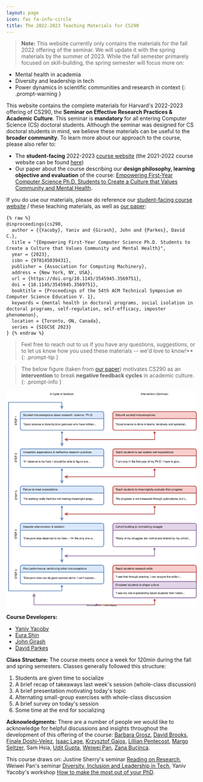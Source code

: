 ```yaml
---
layout: page
icon: fas fa-info-circle
title: The 2022-2023 Teaching Materials for CS290
---
```



> **Note:** This website currently only contains the materials for the fall 2022 offering of the seminar. We will update it with the spring materials by the summer of 2023. While the fall semester primarely focused on skill-building, the spring semester will focus more on:
* Mental health in academia
* Diversity and leadership in tech
* Power dynamics in scientific communities and research in context
{: .prompt-warning }


This website contains the complete materials for Harvard's 2022-2023 offering of CS290, the **Seminar on Effective Research Practices & Academic Culture**.
This seminar is **mandatory** for all entering Computer Science (CS) doctoral students.
Although the seminar was designed for CS doctoral students in mind, we believe these materials can be useful to the **broader community**.
To learn more about our approach to the course, please also refer to:
* The **student-facing** 2022-2023 [course website](https://yanivyacoby.github.io/harvard-cs290) (the 2021-2022 course website can be found [here](https://yanivyacoby.github.io/harvard-cs290-2021-2022/))
* Our paper about the course describing our **design philosophy, learning objective and evaluation** of the course: [Empowering First-Year Computer Science Ph.D. Students to Create a Culture that Values Community and Mental Health](https://arxiv.org/abs/2208.12650).

If you do use our materials, please do reference our [student-facing course website](https://yanivyacoby.github.io/harvard-cs290) / these teaching materials, as well as [our paper](https://arxiv.org/abs/2208.12650):
```
{% raw %}
@inproceedings{cs290,
  author = {{Yacoby}, Yaniv and {Girash}, John and {Parkes}, David C.},
  title = "{Empowering First-Year Computer Science Ph.D. Students to Create a Culture that Values Community and Mental Health}",
  year = {2023},
  isbn = {978145039431},
  publisher = {Association for Computing Machinery},
  address = {New York, NY, USA},
  url = {https://doi.org/10.1145/3545945.3569751},
  doi = {10.1145/3545945.3569751},
  booktitle = {Proceedings of the 54th ACM Technical Symposium on Computer Science Education V. 1},
  keywords = {mental health in doctoral programs, social isolation in doctoral programs, self-regulation, self-efficacy, imposter phenomenon},
  location = {Toronto, ON, Canada},
  series = {SIGCSE 2023}  
} {% endraw %}
```

> Feel free to reach out to us if you have any questions, suggestions, or to let us know how you used these materials -- we'd love to know!**
{: .prompt-tip }


> The below figure (taken from [our paper](https://arxiv.org/abs/2208.12650)) motivates CS290 as an **intervention** to break **negative feedback cycles** in academic culture.
{: .prompt-info }
<img src="/assets/cycle.svg" alt="The cycle of isolation"/>

**Course Developers:**
* [Yaniv Yacoby](https://yanivyacoby.github.io/)
* [Eura Shin](https://eurashin.github.io/)
* [John Girash](https://scholar.harvard.edu/girash/home)
* [David Parkes](https://parkes.seas.harvard.edu/)


**Class Structure:**
The course meets once a week for 120min during the fall and spring semesters.
Classes generally followed this structure:
1. Students are given time to socialize
2. A brief recap of takeaways last week's session (whole-class discussion)
3. A brief presentation motivating today's topic
4. Alternating small-group exercises with whole-class discussion
5. A brief survey on today's session
6. Some time at the end for socializing

**Acknowledgments:** There are a number of people we would like to acknowledge for helpful discussions and insights throughout the development of this offering of the course: [Barbara Grosz](https://grosz.seas.harvard.edu/), [David Brooks](http://www.eecs.harvard.edu/~dbrooks/), [Finale Doshi-Velez](https://finale.seas.harvard.edu/), [Isaac Lage](https://isaaclage.github.io/), [Krzysztof Gajos](http://www.eecs.harvard.edu/~kgajos/), [Lillian Pentecost](https://lpentecost.github.io/cv/), [Margo Seltzer](https://www.seltzer.com/margo/), Sam Hsia, [Udit Gupta](https://ugupta.com/), [Weiwei Pan](https://onefishy.github.io/), [Zana Buçinca](https://zbucinca.owlstown.net/).

This course draws on: Justine Sherry's seminar [Reading on Research](https://docs.google.com/document/d/1L610weeNT_KDe6gPgjHjuN4rBSnsI0NfwE2RZCLuKgE/edit), Weiwei Pan's seminar [Diversity, Inclusion and Leadership in Tech](https://onefishy.github.io/DIL_in_tech/), Yaniv Yacoby's workshop [How to make the most out of your PhD](https://yanivyacoby.github.io/a-guide-to-your-phd/).

